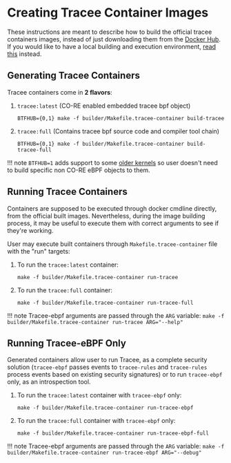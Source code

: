 # Creating Tracee Container Images

These instructions are meant to describe how to build the official tracee
containers images, instead of just downloading them from the
[Docker Hub](https://hub.docker.com/r/aquasec/tracee). If you would like to
have a local building and execution environment,
[read this](./environment.md) instead.

## Generating Tracee Containers

Tracee containers come in **2 flavors**:

1. `tracee:latest` (CO-RE enabled embedded tracee bpf object)
   ```
   BTFHUB={0,1} make -f builder/Makefile.tracee-container build-tracee
   ```
2. `tracee:full` (Contains tracee bpf source code and compiler tool chain)
   ```
   BTFHUB={0,1} make -f builder/Makefile.tracee-container build-tracee-full
   ```

!!! note
    `BTFHUB=1` adds support to some [older kernels](https://github.com/aquasecurity/btfhub/blob/main/docs/supported-distros.md)
    so user doesn't need to build specific non CO-RE eBPF objects to them.

## Running Tracee Containers

Containers are supposed to be executed through docker cmdline directly, from
the official built images. Nevertheless, during the image building process, it
may be useful to execute them with correct arguments to see if they're
working.

User may execute built containers through `Makefile.tracee-container` file with
the "run" targets:

1. To run the `tracee:latest` container:
   ```
   make -f builder/Makefile.tracee-container run-tracee
   ```
2. To run the `tracee:full` container:
   ```
   make -f builder/Makefile.tracee-container run-tracee-full
   ```

!!! note
    Tracee-ebpf arguments are passed through the `ARG` variable:
    ```
    make -f builder/Makefile.tracee-container run-tracee ARG="--help"
    ```

## Running Tracee-eBPF Only

Generated containers allow user to run Tracee, as a complete security
solution (`tracee-ebpf` passes events to `tracee-rules` and `tracee-rules` process
events based on existing security signatures) or to run `tracee-ebpf` only,
as an introspection tool.

1. To run the `tracee:latest` container with `tracee-ebpf` only:
   ```
   make -f builder/Makefile.tracee-container run-tracee-ebpf
   ```
2. To run the `tracee:full` container with `tracee-ebpf` only:
   ```
   make -f builder/Makefile.tracee-container run-tracee-ebpf-full
   ```

!!! note
    Tracee-ebpf arguments are passed through the `ARG` variable:
    ```
    make -f builder/Makefile.tracee-container run-tracee-ebpf ARG="--debug"
    ```
